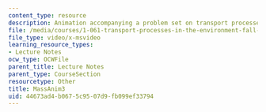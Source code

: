 ```yaml
---
content_type: resource
description: Animation accompanying a problem set on transport processes in the environment.
file: /media/courses/1-061-transport-processes-in-the-environment-fall-2008/44673ad4b0675c9507d9fb099ef33794_MassAnim3.AVI
file_type: video/x-msvideo
learning_resource_types:
- Lecture Notes
ocw_type: OCWFile
parent_title: Lecture Notes
parent_type: CourseSection
resourcetype: Other
title: MassAnim3
uid: 44673ad4-b067-5c95-07d9-fb099ef33794
---
```

